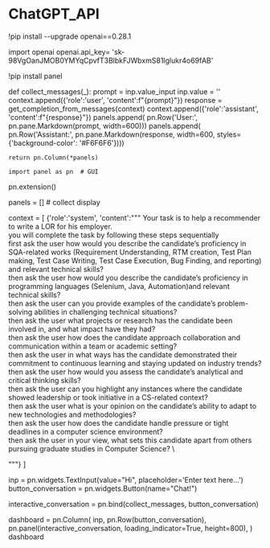 # ChatGPT_API
!pip install --upgrade openai==0.28.1

import openai
openai.api_key= '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'

!pip install panel

def collect_messages(_):
    prompt = inp.value_input
    inp.value = ''
    context.append({'role':'user', 'content':f"{prompt}"})
    response = get_completion_from_messages(context)
    context.append({'role':'assistant', 'content':f"{response}"})
    panels.append(
        pn.Row('User:', pn.pane.Markdown(prompt, width=600)))
    panels.append(
        pn.Row('Assistant:', pn.pane.Markdown(response, width=600, styles={'background-color': '#F6F6F6'})))

    return pn.Column(*panels)

    import panel as pn  # GUI
pn.extension()

panels = [] # collect display

context = [ {'role':'system', 'content':"""
Your task is to help a recommender to write a LOR for his employer. \
you will complete the task by following these steps sequentially \
first ask the user how would you describe the candidate’s proficiency in SQA-related works (Requirement Understanding, RTM creation, Test Plan making, Test Case Writing, Test Case Execution, Bug Finding, and reporting) and relevant technical skills? \
then ask the user how would you describe the candidate’s proficiency in programming languages (Selenium, Java, Automation)and relevant technical skills? \
then ask the user can you provide examples of the candidate’s problem-solving abilities in challenging technical situations? \
then ask the user what projects or research has the candidate been involved in, and what impact have they had? \
then ask the user how does the candidate approach collaboration and communication within a team or academic setting? \
then ask the user in what ways has the candidate demonstrated their commitment to continuous learning and staying updated on industry trends? \
then ask the user how would you assess the candidate’s analytical and critical thinking skills? \
then ask the user can you highlight any instances where the candidate showed leadership or took initiative in a CS-related context? \
then ask the user what is your opinion on the candidate’s ability to adapt to new technologies and methodologies? \
then ask the user how does the candidate handle pressure or tight deadlines in a computer science environment? \
then ask the user in your view, what sets this candidate apart from others pursuing graduate studies in Computer Science? \



"""} ]


inp = pn.widgets.TextInput(value="Hi", placeholder='Enter text here…')
button_conversation = pn.widgets.Button(name="Chat!")

interactive_conversation = pn.bind(collect_messages, button_conversation)

dashboard = pn.Column(
    inp,
    pn.Row(button_conversation),
    pn.panel(interactive_conversation, loading_indicator=True, height=800),
)
dashboard
